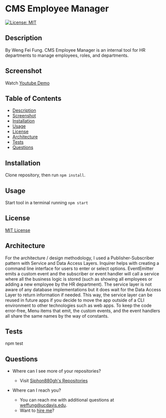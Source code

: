 CMS Employee Manager
====
[![License: MIT](https://img.shields.io/badge/License-MIT-yellow.svg)](https://opensource.org/licenses/MIT)

Description
---
By Weng Fei Fung. CMS Employee Manager is an internal tool for HR departments to manage employees, roles, and departments.

Screenshot
---
Watch [Youtube Demo](https://www.youtube.com/watch?v=skMjZjo3edM)

Table of Contents
---
- [Description](#description)
- [Screenshot](#screenshot)
- [Installation](#installation)
- [Usage](#usage)
- [License](#license)
- [Architecture](#architecture)
- [Tests](#tests)
- [Questions](#questions)

Installation
---
Clone repository, then run `npm install`.

Usage
---
Start tool in a terminal running `npm start`

License
---
[MIT License](https://opensource.org/licenses/MIT)

Architecture
---
For the architecture / design methodology, I used a Publisher-Subscriber pattern with Service and Data Access Layers. Inquirer helps with creating a command line interface for users to enter or select options. EventEmitter emits a custom event and the subscriber or event handler will call a service where all the business logic is stored (such as showing all employees or adding a new employee by the HR department). The service layer is not aware of any database implementations but it does wait for the Data Access Layer to return information if needed. This way, the service layer can be reused in future apps if you decide to move the app outside of a CLI environment to other technologies such as web apps. To keep the code error-free, Menu items that emit, the custom events, and the event handlers all share the same names by the way of constants.

Tests
---
npm test

Questions
---
- Where can I see more of your repositories?
	- Visit [Siphon880gh's Repositories](https://github.com/Siphon880gh)

- Where can I reach you?
	- You can reach me with additional questions at <a href='mailto:weffung@ucdavis.edu'>weffung@ucdavis.edu</a>.
	- Want to [hire me](https://www.linkedin.com/in/weng-fung/)?